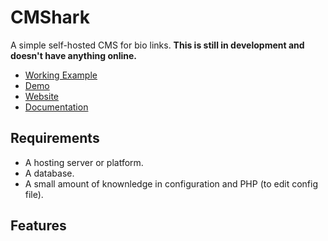 # CMShark
A simple self-hosted CMS for bio links. **This is still in development and doesn't have anything online.**
- [Working Example](http://will.clarke.ml)
- [Demo](http://cmshark.com/demo)
- [Website](http://cmshark.com)
- [Documentation](http://docs.cmshark.com)

## Requirements 
- A hosting server or platform.
- A database.
- A small amount of knownledge in configuration and PHP (to edit config file).

## Features 
<!--- Responsive layout.
- Flexibility:
    - You can edit the source code and change the front end as much as you want. 
    - The admin area can be changed, themed and much more. (Not recommended)
- [Full white label](https://www.thatcompany.com/white-label-marketing/what-is-white-label) and rebrand abilities. 
- Open source, you can easily view the code and make sure that everything is safe before you decide to use it. 
- Font Awesome implementation. 


Future features - 
- Better page editing 
- Page insights 
- Better performance -->
